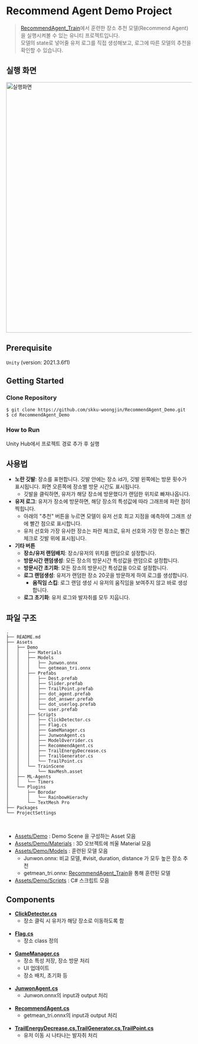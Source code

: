 # Recommend Agent Demo Project

> [RecommendAgent_Train]()에서 훈련한 장소 추천 모델(Recommend Agent)을 실행시켜볼 수 있는 유니티 프로젝트입니다. <br/>
> 모델의 state로 넣어줄 유저 로그를 직접 생성해보고, 로그에 따른 모델의 추천을 확인할 수 있습니다. 

## 실행 화면
<img width="678" alt="실행화면" src="https://user-images.githubusercontent.com/60357053/209494711-d4910412-fd6b-4a6d-abe4-81e2f038b46c.png">

<br />

## Prerequisite

`Unity` (version: 2021.3.6f1)
<br />

## Getting Started


### Clone Repository

```shell script
$ git clone https://github.com/skku-woongjin/RecommendAgent_Demo.git
$ cd RecommendAgent_Demo
```

### How to Run

Unity Hub에서 프로젝트 경로 추가 후 실행

## 사용법 
- **노란 깃발**: 장소를 표현합니다. 깃발 안에는 장소 id가, 깃발 왼쪽에는 방문 횟수가 표시됩니다. 화면 오른쪽에 장소별 방문 시간도 표시됩니다.
  - 깃발을 클릭하면, 유저가 해당 장소에 방문했다가 랜덤한 위치로 빠져나옵니다.
- **유저 로그**: 유저가 장소에 방문하면, 해당 장소의 특성값에 따라 그래프에 파란 점이 찍힙니다. 
  - 아래의 "추천" 버튼을 누르면 모델이 유저 선호 최고 지점을 예측하여 그래프 상에 빨간 점으로 표시합니다.
  - 유저 선호와 가장 유사한 장소는 파란 체크로, 유저 선호와 가장 먼 장소는 빨간 체크로 깃발 위에 표시됩니다. 
- **기타 버튼**
  - **장소/유저 랜덤배치**: 장소/유저의 위치를 랜덤으로 설정합니다. 
  - **방문시간 랜덤생성**: 모든 장소의 방문시간 특성값을 랜덤으로 설정합니다.
  - **방문시간 초기화**: 모든 장소의 방문시간 특성값을 0으로 설정합니다. 
  - **로그 랜덤생성**: 유저가 랜덤한 장소 20곳을 방문하게 하여 로그를 생성합니다. 
    - **움직임 스킵**: 로그 랜덤 생성 시 유저의 움직임을 보여주지 않고 바로 생성합니다. 
  - **로그 초기화**: 유저 로그와 발자취를 모두 지웁니다. 

## 파일 구조

```
.
├── README.md
├── Assets
│   ├── Demo
│   │   ├── Materials
│   │   ├── Models
│   │   │   ├── Junwon.onnx
│   │   │   └── getmean_tri.onnx
│   │   ├── Prefabs
│   │   │   ├── Dest.prefab
│   │   │   ├── Slider.prefab
│   │   │   ├── TrailPoint.prefab
│   │   │   ├── dot_agent.prefab
│   │   │   ├── dot_answer.prefab
│   │   │   ├── dot_userlog.prefab
│   │   │   └── user.prefab
│   │   ├── Scripts
│   │   │   ├── ClickDetector.cs
│   │   │   ├── Flag.cs
│   │   │   ├── GameManager.cs
│   │   │   ├── JunwonAgent.cs
│   │   │   ├── ModelOverrider.cs
│   │   │   ├── RecommendAgent.cs
│   │   │   ├── TrailEnergyDecrease.cs
│   │   │   ├── TrailGenerator.cs
│   │   │   └── TrailPoint.cs
│   │   └── TrainScene
│   │       └── NavMesh.asset
│   ├── ML-Agents
│   │   └── Timers
│   └── Plugins
│       ├── Borodar
│       │   └── RainbowHierachy
│       └── TextMesh Pro
├── Packages
└── ProjectSettings
```

<br />

- [Assets/Demo](링크) : Demo Scene 을 구성하는 Asset 모음
- [Assets/Demo/Materials](링크) : 3D 오브젝트에 씌울 Material 모음
- [Assets/Demo/Models](링크) : 훈련된 모델 모음
    - Junwon.onnx: 비교 모델, #visit, duration, distance 가 모두 높은 장소 추천
    - getmean_tri.onnx: [RecommendAgent_Train]()을 통해 훈련된 모델
- [Assets/Demo/Scripts](링크) : C# 스크립트 모음

## Components

- **[ClickDetector.cs]()**
  - 장소 클릭 시 유저가 해당 장소로 이동하도록 함
  <br />
- **[Flag.cs]()**
  - 장소 class 정의
  <br />
- **[GameManager.cs]()** 
  - 장소 특성 저장, 장소 방문 처리
  - UI 업데이트
  - 장소 배치, 초기화 등
  <br />
- **[JunwonAgent.cs]()** 
  - Junwon.onnx의 input과 output 처리
  <br />
- **[RecommendAgent.cs]()** 
  - getmean_tri.onnx의 input과 output 처리 
  <br />
- **[TrailEnergyDecrease.cs](),[TrailGenerator.cs](),[TrailPoint.cs]()** 
  - 유저 이동 시 나타나는 발자취 처리 
  <br />
    
